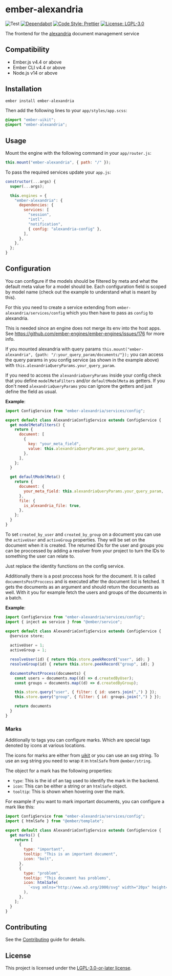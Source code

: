# ember-alexandria

![Test](https://github.com/projectcaluma/ember-alexandria/workflows/Test/badge.svg)
[![Dependabot](https://img.shields.io/librariesio/github/projectcaluma/ember-alexandria)](https://dependabot.com/)
[![Code Style: Prettier](https://img.shields.io/badge/code_style-prettier-ff69b4.svg)](https://github.com/prettier/prettier)
[![License: LGPL-3.0](https://img.shields.io/badge/License-LGPL--3.0-blue.svg)](https://spdx.org/licenses/LGPL-3.0-or-later.html)

The frontend for the [alexandria](https://github.com/projectcaluma/alexandria)
document management service

## Compatibility

- Ember.js v4.4 or above
- Ember CLI v4.4 or above
- Node.js v14 or above

## Installation

```bash
ember install ember-alexandria
```

Then add the following lines to your `app/styles/app.scss`:

```scss
@import "ember-uikit";
@import "ember-alexandria";
```

## Usage

Mount the engine with the following command in your `app/router.js`:

```js
this.mount("ember-alexandria", { path: "/" });
```

To pass the required services update your `app.js`:

```js
constructor(...args) {
  super(...args);

  this.engines = {
    "ember-alexandria": {
      dependencies: {
        services: [
          "session",
          "intl",
          "notification",
          { config: "alexandria-config" },
        ],
      },
    },
  };
}
```

## Configuration

You can configure if the models should be filtered by meta and what the default
meta value for a model should be. Each configuration field is scoped by model name
(check out the example to understand what is meant by this).

For this you need to create a service extending from
`ember-alexandria/services/config` which you then have to pass as `config` to
alexandria.

This is needed since an engine does not merge its env into the host apps.
See https://github.com/ember-engines/ember-engines/issues/176 for more info.

If you mounted alexandria with query params
`this.mount("ember-alexandria", {path: "/:your_query_param/documents/"});`
you can access the query params in you config service (as shown in the example
above) with `this.alexandriaQueryParams.your_query_param`.

If you need to access the `alexandriaQueryParams` inside your config check that you define `modelMetaFilters`
and/or `defaultModelMeta` as getters. If you don't need `alexandriaQueryParams` you
can ignore the getters and just define the field as usual.

**Example**:

```js
import ConfigService from "ember-alexandria/services/config";

export default class AlexandriaConfigService extends ConfigService {
  get modelMetaFilters() {
    return {
      document: [
        {
          key: "your_meta_field",
          value: this.alexandriaQueryParams.your_query_param,
        },
      ],
    };
  }

  get defaultModelMeta() {
    return {
      document: {
        your_meta_field: this.alexandriaQueryParams.your_query_param,
      },
      file: {
        is_alexandria_file: true,
      },
    };
  }
}
```

To set `created_by_user` and `created_by_group` on a document you can use the
`activeUser` and `activeGroup` properties. They will be set on the document
when it is created.
The returned IDs for the user and groups you can be proccessed by adding a
resolver from your project to turn the IDs to something the user can relate to.

Just replace the identity functions on the config service.

Additionally there is a post proccess hook for the document. It is called `documentsPostProccess` and is executed after the document list is fetched. It gets the documents as an argument and should return the documents as well.
With it you for example fetch the users and groups of the documents in a batch.

**Example**:

```js
import ConfigService from "ember-alexandria/services/config";
import { inject as service } from "@ember/service";

export default class AlexandriaConfigService extends ConfigService {
  @service store;
  
  activeUser = 1;
  activeGroup = 1;

  resolveUser(id) { return this.store.peekRecord("user", id); }
  resolveGroup(id) { return this.store.peekRecord("group", id); }

  documentsPostProcess(documents) {
    const users = documents.map((d) => d.createdByUser);
    const groups = documents.map((d) => d.createdByGroup);

    this.store.query("user", { filter: { id: users.join(",") } });
    this.store.query("group", { filter: { id: groups.join(",") } });

    return documents
  }
}
```

### Marks

Additionally to tags you can configure marks. Which are special tags denoted by icons at various locations.

The icons for marks are either from [uikit](https://getuikit.com/docs/icon) or you can use an svg string. To use an svg string you need to wrap it in `htmlSafe` from `@ember/string`.

The object for a mark has the following properties:
- `type`: This is the id of an tag used to identify the mark in the backend.
- `icon`: This can be either a string or an `htmlSafe` object.
- `tooltip`: This is shown when hovering over the mark.

For example if you want to mark important documents, you can configure a mark like this:

```js
import ConfigService from "ember-alexandria/services/config";
import { htmlSafe } from "@ember/template";

export default class AlexandriaConfigService extends ConfigService {
  get marks() {
    return [
      {
        type: "important",
        tooltip: "This is an important document",
        icon: "bolt",
      },
      {
        type: "problem",
        tooltip: "This document has problems",
        icon: htmlSafe(
          `<svg xmlns="http://www.w3.org/2000/svg" width="20px" height="20px" viewBox="0 0 512 512"><!--! Font Awesome Free 6.4.2 by @fontawesome - https://fontawesome.com License - https://fontawesome.com/license (Commercial License) Copyright 2023 Fonticons, Inc. --><path d="M256 0c53 0 96 43 96 96v3.6c0 15.7-12.7 28.4-28.4 28.4H188.4c-15.7 0-28.4-12.7-28.4-28.4V96c0-53 43-96 96-96zM41.4 105.4c12.5-12.5 32.8-12.5 45.3 0l64 64c.7 .7 1.3 1.4 1.9 2.1c14.2-7.3 30.4-11.4 47.5-11.4H312c17.1 0 33.2 4.1 47.5 11.4c.6-.7 1.2-1.4 1.9-2.1l64-64c12.5-12.5 32.8-12.5 45.3 0s12.5 32.8 0 45.3l-64 64c-.7 .7-1.4 1.3-2.1 1.9c6.2 12 10.1 25.3 11.1 39.5H480c17.7 0 32 14.3 32 32s-14.3 32-32 32H416c0 24.6-5.5 47.8-15.4 68.6c2.2 1.3 4.2 2.9 6 4.8l64 64c12.5 12.5 12.5 32.8 0 45.3s-32.8 12.5-45.3 0l-63.1-63.1c-24.5 21.8-55.8 36.2-90.3 39.6V240c0-8.8-7.2-16-16-16s-16 7.2-16 16V479.2c-34.5-3.4-65.8-17.8-90.3-39.6L86.6 502.6c-12.5 12.5-32.8 12.5-45.3 0s-12.5-32.8 0-45.3l64-64c1.9-1.9 3.9-3.4 6-4.8C101.5 367.8 96 344.6 96 320H32c-17.7 0-32-14.3-32-32s14.3-32 32-32H96.3c1.1-14.1 5-27.5 11.1-39.5c-.7-.6-1.4-1.2-2.1-1.9l-64-64c-12.5-12.5-12.5-32.8 0-45.3z"/></svg>`,
        ),
      },
    ];
  }
}
```

## Contributing

See the [Contributing](CONTRIBUTING.md) guide for details.

## License

This project is licensed under the [LGPL-3.0-or-later license](LICENSE).
